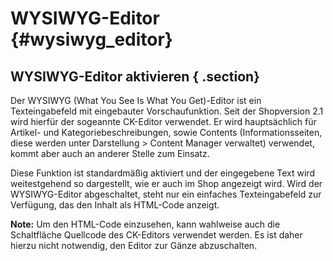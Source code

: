 # WYSIWYG-Editor {#wysiwyg_editor}

## WYSIWYG-Editor aktivieren { .section}

Der WYSIWYG \(What You See Is What You Get\)-Editor ist ein Texteingabefeld mit eingebauter Vorschaufunktion. Seit der Shopversion 2.1 wird hierfür der sogeannte CK-Editor verwendet. Er wird hauptsächlich für Artikel- und Kategoriebeschreibungen, sowie Contents \(Informationsseiten, diese werden unter Darstellung \> Content Manager verwaltet\) verwendet, kommt aber auch an anderer Stelle zum Einsatz.

Diese Funktion ist standardmäßig aktiviert und der eingegebene Text wird weitestgehend so dargestellt, wie er auch im Shop angezeigt wird. Wird der WYSIWYG-Editor abgeschaltet, steht nur ein einfaches Texteingabefeld zur Verfügung, das den Inhalt als HTML-Code anzeigt.

**Note:** Um den HTML-Code einzusehen, kann wahlweise auch die Schaltfläche Quellcode des CK-Editors verwendet werden. Es ist daher hierzu nicht notwendig, den Editor zur Gänze abzuschalten.



